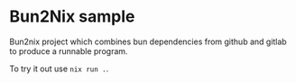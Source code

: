 # Bun2Nix sample

Bun2nix project which combines bun dependencies from github and gitlab to produce a runnable program.

To try it out use `nix run .`.
